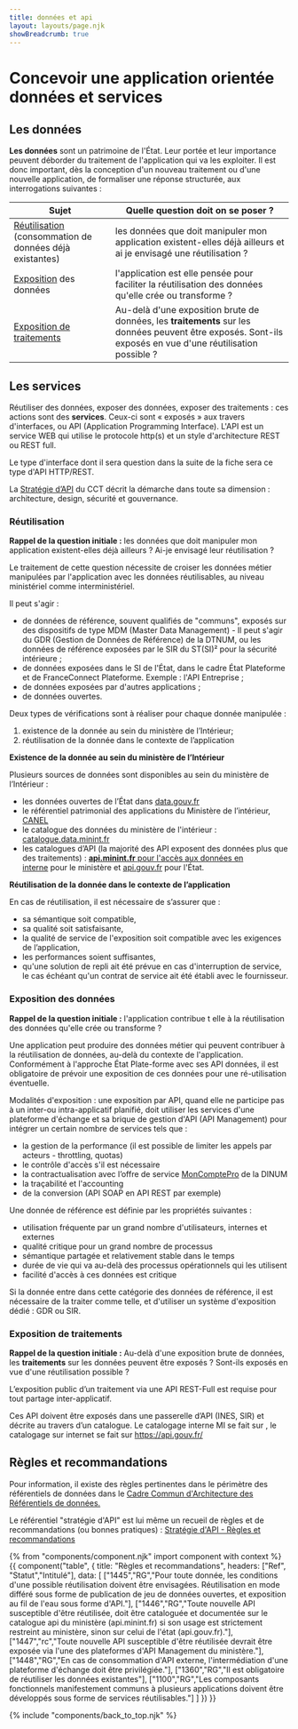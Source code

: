 ```yaml
---
title: données et api
layout: layouts/page.njk
showBreadcrumb: true
---
```


# Concevoir une application orientée données et services  

## Les données  

**Les données** sont un patrimoine de l'État. Leur portée et leur importance peuvent déborder du traitement de l'application qui va les exploiter. Il est donc important, dès la conception d'un nouveau traitement ou d'une nouvelle application, de formaliser une réponse structurée, aux interrogations suivantes :

| Sujet |Quelle question doit on se poser ?  |
|-------|------------------------------------|
| [Réutilisation](#Réutilisation) (consommation de données déjà existantes) | les données que doit manipuler mon application existent-elles déjà ailleurs et ai je envisagé une réutilisation ? |
| [Exposition](#Exposition) des données|l'application est elle pensée pour faciliter la réutilisation des données qu'elle crée ou transforme ?|
| [Exposition de traitements](#Traitements)|Au-delà d'une exposition brute de données, les **traitements** sur les données peuvent être exposés. Sont-ils exposés en vue d'une réutilisation possible ?|

## Les services

Réutiliser des données, exposer des données, exposer des traitements : ces actions sont des **services**. Ceux-ci sont « exposés » aux travers d'interfaces, ou API (Application Programming Interface). L'API est un service WEB qui utilise le protocole http(s) et un style d'architecture REST ou REST full.

Le type d'interface dont il sera question dans la suite de la fiche sera ce type d'API HTTP/REST.

La [Stratégie d’API](../../strategie-api/sommaire) du CCT décrit la démarche dans toute sa dimension : architecture, design, sécurité et gouvernance. 

### <a name="Réutilisation">Réutilisation</a>

**Rappel de la question initiale :** les données que doit manipuler mon application existent-elles déjà ailleurs ? Ai-je envisagé leur réutilisation ?

Le traitement de cette question nécessite de croiser les données métier manipulées par l'application avec les données réutilisables, au niveau ministériel comme interministériel.

Il peut s'agir :

- de données de référence, souvent qualifiés de "communs", exposés sur des dispositifs de type MDM (Master Data Management) - Il peut s'agir du GDR (Gestion de Données de Référence) de la DTNUM, ou les données de référence exposées par le SIR du ST(SI)² pour la sécurité intérieure ;
- de données exposées dans le SI de l'État, dans le cadre État Plateforme et de FranceConnect Plateforme. Exemple : l'API Entreprise ;
- de données exposées par d'autres applications ;
- de données ouvertes.

Deux types de vérifications sont à réaliser pour chaque donnée manipulée :  
1. existence de la donnée au sein du ministère de l’Intérieur;
2. réutilisation de la donnée dans le contexte de l’application 

**Existence de la donnée au sein du ministère de l’Intérieur**  

Plusieurs sources de données sont disponibles au sein du ministère de l’Intérieur : 
- les données ouvertes de l’État dans [data.gouv.fr](https://www.data.gouv.fr/fr/)
- le référentiel patrimonial des applications du Ministère de l’intérieur, [CANEL](https://canel-consultation.sso.minint.fr)
- le catalogue des données du ministère de l'intérieur :  [catalogue.data.minint.fr](http://catalogue.data.minint.fr)
- les catalogues d’API (la majorité des API exposent des données plus que des traitements) : [**api.minint.fr** pour l'accès aux données en interne](http://api.minint.fr/) pour le ministère et [api.gouv.fr](http://api.gouv.fr/) pour l'État.


**Réutilisation de la donnée dans le contexte de l’application**  

En cas de réutilisation, il est nécessaire de s’assurer que :
- sa sémantique soit compatible, 
- sa qualité soit satisfaisante,
- la qualité de service de l'exposition soit compatible avec les exigences de l’application, 
- les performances soient suffisantes,
- qu'une solution de repli ait été prévue en cas d'interruption de service, le cas échéant qu'un contrat de service ait été établi avec le fournisseur. 
  
### <a name="Exposition">Exposition des données</a>
  
**Rappel de la question initiale :** l'application contribue t elle à la réutilisation des données qu'elle crée ou transforme ?

Une application peut produire des données métier qui peuvent contribuer à la réutilisation de données, au-delà du contexte de l'application. Conformément à l'approche État Plate-forme avec ses API données, il est obligatoire de prévoir une exposition de ces données pour une ré-utilisation éventuelle. 

Modalités d'exposition : une exposition par API, quand elle ne participe pas à un inter-ou intra-applicatif planifié, doit utiliser les services d'une plateforme d'échange et sa brique de gestion d'API (API Management) pour intégrer un certain nombre de services tels que : 
  
- la gestion de la performance (il est possible de limiter les appels par acteurs - throttling, quotas)
- le contrôle d'accès s'il est nécessaire
- la contractualisation avec l’offre de service [MonComptePro](https://moncomptepro.beta.gouv.fr/) de la DINUM
- la traçabilité et l'accounting
- de la conversion (API SOAP en API REST par exemple)

Une donnée de référence est définie par les propriétés suivantes :
- utilisation fréquente par un grand nombre d'utilisateurs, internes et externes
- qualité critique pour un grand nombre de processus
- sémantique partagée et relativement stable dans le temps
- durée de vie qui va au-delà des processus opérationnels qui les utilisent
- facilité d'accès à ces données est critique

Si la donnée entre dans cette catégorie des données de référence, il est nécessaire de la traiter comme telle, et d'utiliser un système d'exposition dédié : GDR ou SIR.

### <a name="Traitements">Exposition de traitements</a>

**Rappel de la question initiale :** Au-delà d'une exposition brute de données, les **traitements** sur les données peuvent être exposés ? Sont-ils exposés en vue d'une réutilisation possible ?

L’exposition public d’un traitement via une API REST-Full est requise pour tout partage inter-applicatif. 

Ces API doivent être exposés dans une passerelle d’API (INES, SIR) et décrite au travers d’un catalogue. Le catalogage interne MI se fait sur [](http://api.minint.fr)  , le catalogage sur internet se fait sur <https://api.gouv.fr/>
  
## Règles et recommandations  

Pour information, il existe des règles pertinentes dans le périmètre des référentiels de données dans le [Cadre Commun d'Architecture des Référentiels de données.](../7-Annexes/Cadre-Commun-d-Architecture-des-Referentiels-de-donnees.pdf)

Le référentiel "stratégie d'API" est lui même un recueil de règles et de recommandations (ou bonnes pratiques) : [Stratégie d'API - Règles et recommandations](../../strategie-api/sommaire)

{% from "components/component.njk" import component with context %}
{{ component("table", {
    title: "Règles et recommandations",
    headers: ["Ref", "Statut","Intitulé"],
    data: [
       ["1445","RG","Pour toute donnée, les conditions d'une possible réutilisation doivent être envisagées. Réutilisation en mode différé sous forme de publication de jeu de données ouvertes, et exposition au fil de l'eau sous forme d'API."],
       ["1446","RG","Toute nouvelle API susceptible d'être réutilisée, doit être cataloguée et documentée sur le catalogue api du ministère (api.minint.fr) si son usage est strictement restreint au ministère, sinon sur celui de l'état (api.gouv.fr)."],
       ["1447","rc","Toute nouvelle API susceptible d'être réutilisée devrait être exposée via l'une des plateformes d'API Management du ministère."],
       ["1448","RG","En cas de consommation d'API externe, l'intermédiation d'une plateforme d'échange doit être privilégiée."],
       ["1360","RG","Il est obligatoire de réutiliser les données existantes"],
       ["1100","RG","Les composants fonctionnels manifestement communs à plusieurs applications doivent être développés sous forme de services réutilisables."]
    ]
}) }}

{% include "components/back_to_top.njk" %}
  